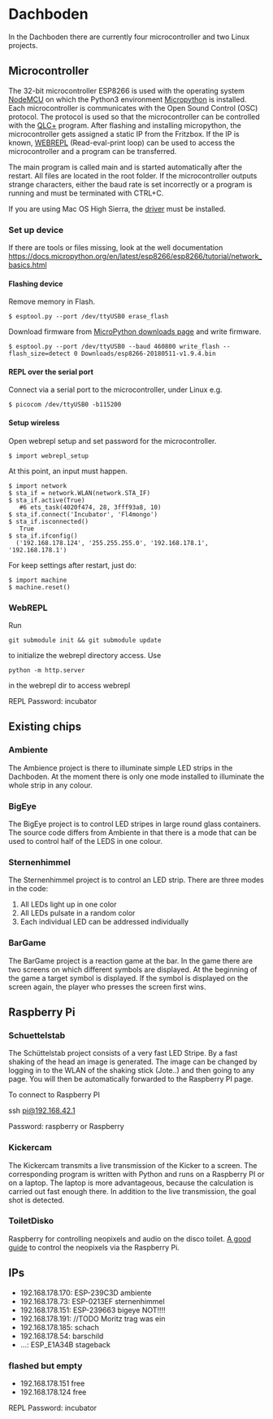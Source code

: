 # Dachboden
In the Dachboden there are currently four microcontroller and two Linux projects.

## Microcontroller
The 32-bit microcontroller ESP8266 is used with the operating system [NodeMCU](https://de.wikipedia.org/wiki/NodeMCU) on which the Python3 environment [Micropython](https://github.com/micropython/micropython/ "Micropython") is installed.
Each microcontroller is communicates with the Open Sound Control (OSC) protocol.
The protocol is used so that the microcontroller can be controlled with the [QLC+](https://github.com/mcallegari/qlcplus "QLC+") program.
After flashing and installing micropython, the microcontroller gets assigned a static IP from the Fritzbox.
If the IP is known, [WEBREPL](https://github.com/micropython/webrepl "WEBREPL") (Read-eval-print loop) can be used to access the microcontroller and a program can be transferred.

The main program is called main and is started automatically after the restart.
All files are located in the root folder. If the microcontroller outputs strange characters, either the baud rate is set incorrectly or a program is running and must be terminated with CTRL+C.

If you are using Mac OS High Sierra, the [driver](https://github.com/esp8266/Arduino/issues/732 "driver") must be installed.

### Set up device
If there are tools or files missing, look at the well documentation https://docs.micropython.org/en/latest/esp8266/esp8266/tutorial/network_basics.html

#### Flashing device
Remove memory in Flash.

    $ esptool.py --port /dev/ttyUSB0 erase_flash
    
Download firmware from [MicroPython downloads page](http://micropython.org/download#esp8266) and write firmware.

    $ esptool.py --port /dev/ttyUSB0 --baud 460800 write_flash --flash_size=detect 0 Downloads/esp8266-20180511-v1.9.4.bin

#### REPL over the serial port
Connect via a serial port to the microcontroller, under Linux e.g.

    $ picocom /dev/ttyUSB0 -b115200
    
#### Setup wireless
Open webrepl setup and set password for the microcontroller.

    $ import webrepl_setup
    
At this point, an input must happen.
    
    $ import network
    $ sta_if = network.WLAN(network.STA_IF)
    $ sta_if.active(True)
       #6 ets_task(4020f474, 28, 3fff93a8, 10)
    $ sta_if.connect('Incubator', 'Fl4mongo')
    $ sta_if.isconnected()
       True
    $ sta_if.ifconfig()
      ('192.168.178.124', '255.255.255.0', '192.168.178.1', '192.168.178.1')

For keep settings after restart, just do:

    $ import machine
    $ machine.reset()

### WebREPL

Run

    git submodule init && git submodule update

to initialize the webrepl directory access. Use

    python -m http.server

in the webrepl dir to access webrepl

REPL Password: incubator

## Existing chips

### Ambiente
The Ambience project is there to illuminate simple LED strips in the Dachboden.
At the moment there is only one mode installed to illuminate the whole strip in any colour.

### BigEye
The BigEye project is to control LED stripes in large round glass containers.
The source code differs from Ambiente in that there is a mode that can be used to control half of the LEDS in one colour.

### Sternenhimmel
The Sternenhimmel project is to control an LED strip.
There are three modes in the code:
1. All LEDs light up in one color
2. All LEDs pulsate in a random color
3. Each individual LED can be addressed individually

### BarGame
The BarGame project is a reaction game at the bar.
In the game there are two screens on which different symbols are displayed.
At the beginning of the game a target symbol is displayed. 
If the symbol is displayed on the screen again, the player who presses the screen first wins.

## Raspberry Pi
### Schuettelstab
The Schüttelstab project consists of a very fast LED Stripe.
By a fast shaking of the head an image is generated.
The image can be changed by logging in to the WLAN of the shaking stick (Jote..) and then going to any page.
You will then be automatically forwarded to the Raspberry PI page.

To connect to Raspberry PI 

   ssh pi@192.168.42.1
   
Password: raspberry or Raspberry

### Kickercam
The Kickercam transmits a live transmission of the Kicker to a screen.
The corresponding program is written with Python and runs on a Raspberry PI or on a laptop.
The laptop is more advantageous, because the calculation is carried out fast enough there.
In addition to the live transmission, the goal shot is detected.

### ToiletDisko
Raspberry for controlling neopixels and audio on the disco toilet.
[A good guide](https://learn.adafruit.com/neopixels-on-raspberry-pi/software) to control the neopixels via the Raspberry Pi. 

## IPs

- 192.168.178.170: ESP-239C3D ambiente
- 192.168.178.73: ESP-0213EF sternenhimmel
- 192.168.178.151: ESP-239663 bigeye NOT!!!!
- 192.168.178.191: //TODO Moritz trag was ein
- 192.168.178.185: schach
- 192.168.178.54: barschild
- ...: ESP_E1A34B stageback

### flashed but empty

- 192.168.178.151 free
- 192.168.178.124 free


REPL Password: incubator
